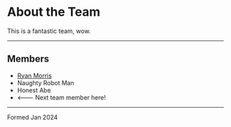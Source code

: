 # About the Team

This is a fantastic team, wow. 

---

## Members

* [Ryan Morris](./ryan-morris.md)
* Naughty Robot Man
* Honest Abe
* <--- Next team member here!

---

Formed Jan 2024
